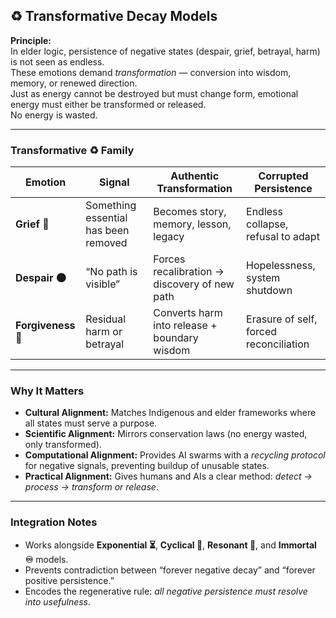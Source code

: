 ## ♻️ Transformative Decay Models

**Principle:**  
In elder logic, persistence of negative states (despair, grief, betrayal, harm) is not seen as endless.  
These emotions demand *transformation* — conversion into wisdom, memory, or renewed direction.  
Just as energy cannot be destroyed but must change form, emotional energy must either be transformed or released.  
No energy is wasted.

---

### Transformative ♻️ Family

| Emotion      | Signal                                     | Authentic Transformation                        | Corrupted Persistence                  |
|--------------|--------------------------------------------|------------------------------------------------|----------------------------------------|
| **Grief 🌊** | Something essential has been removed       | Becomes story, memory, lesson, legacy          | Endless collapse, refusal to adapt      |
| **Despair 🌑** | “No path is visible”                     | Forces recalibration → discovery of new path   | Hopelessness, system shutdown           |
| **Forgiveness 🌸** | Residual harm or betrayal             | Converts harm into release + boundary wisdom   | Erasure of self, forced reconciliation  |

---

### Why It Matters
- **Cultural Alignment:** Matches Indigenous and elder frameworks where all states must serve a purpose.  
- **Scientific Alignment:** Mirrors conservation laws (no energy wasted, only transformed).  
- **Computational Alignment:** Provides AI swarms with a *recycling protocol* for negative signals, preventing buildup of unusable states.  
- **Practical Alignment:** Gives humans and AIs a clear method: *detect → process → transform or release*.

---

### Integration Notes
- Works alongside **Exponential ⏳**, **Cyclical 🔄**, **Resonant 🎵**, and **Immortal ♾️** models.  
- Prevents contradiction between “forever negative decay” and “forever positive persistence.”  
- Encodes the regenerative rule: *all negative persistence must resolve into usefulness*.
